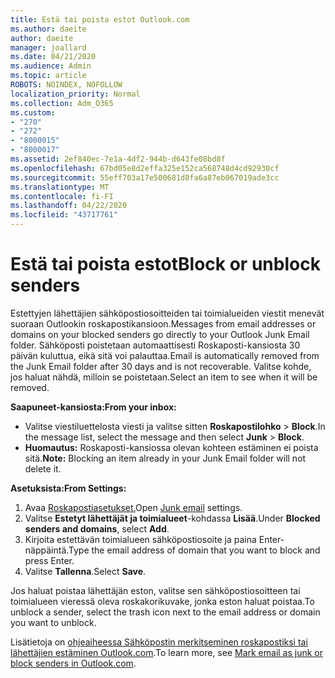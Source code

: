 ```yaml
---
title: Estä tai poista estot Outlook.com
ms.author: daeite
author: daeite
manager: joallard
ms.date: 04/21/2020
ms.audience: Admin
ms.topic: article
ROBOTS: NOINDEX, NOFOLLOW
localization_priority: Normal
ms.collection: Adm_O365
ms.custom:
- "270"
- "272"
- "8000015"
- "8000017"
ms.assetid: 2ef840ec-7e1a-4df2-944b-d643fe08bd8f
ms.openlocfilehash: 67bd05e8d2effa325e152ca568748d4cd92930cf
ms.sourcegitcommit: 55eff703a17e500681d8fa6a87eb067019ade3cc
ms.translationtype: MT
ms.contentlocale: fi-FI
ms.lasthandoff: 04/22/2020
ms.locfileid: "43717761"
---
```

# <a name="block-or-unblock-senders"></a><span data-ttu-id="5c688-102">Estä tai poista estot</span><span class="sxs-lookup"><span data-stu-id="5c688-102">Block or unblock senders</span></span>

<span data-ttu-id="5c688-103">Estettyjen lähettäjien sähköpostiosoitteiden tai toimialueiden viestit menevät suoraan Outlookin roskapostikansioon.</span><span class="sxs-lookup"><span data-stu-id="5c688-103">Messages from email addresses or domains on your blocked senders go directly to your Outlook Junk Email folder.</span></span> <span data-ttu-id="5c688-104">Sähköposti poistetaan automaattisesti Roskaposti-kansiosta 30 päivän kuluttua, eikä sitä voi palauttaa.</span><span class="sxs-lookup"><span data-stu-id="5c688-104">Email is automatically removed from the Junk Email folder after 30 days and is not recoverable.</span></span> <span data-ttu-id="5c688-105">Valitse kohde, jos haluat nähdä, milloin se poistetaan.</span><span class="sxs-lookup"><span data-stu-id="5c688-105">Select an item to see when it will be removed.</span></span>

<span data-ttu-id="5c688-106">**Saapuneet-kansiosta:**</span><span class="sxs-lookup"><span data-stu-id="5c688-106">**From your inbox:**</span></span>

- <span data-ttu-id="5c688-107">Valitse viestiluettelosta viesti ja valitse sitten **Roskapostilohko** > **Block**.</span><span class="sxs-lookup"><span data-stu-id="5c688-107">In the message list, select the message and then select **Junk** > **Block**.</span></span>
- <span data-ttu-id="5c688-108">**Huomautus:** Roskaposti-kansiossa olevan kohteen estäminen ei poista sitä.</span><span class="sxs-lookup"><span data-stu-id="5c688-108">**Note:** Blocking an item already in your Junk Email folder will not delete it.</span></span>

<span data-ttu-id="5c688-109">**Asetuksista:**</span><span class="sxs-lookup"><span data-stu-id="5c688-109">**From Settings:**</span></span>

1. <span data-ttu-id="5c688-110">Avaa [Roskapostiasetukset.](https://outlook.live.com/mail/options/mail/junkEmail)</span><span class="sxs-lookup"><span data-stu-id="5c688-110">Open [Junk email](https://outlook.live.com/mail/options/mail/junkEmail) settings.</span></span>
2. <span data-ttu-id="5c688-111">Valitse **Estetyt lähettäjät ja toimialueet**-kohdassa **Lisää**.</span><span class="sxs-lookup"><span data-stu-id="5c688-111">Under **Blocked senders and domains**, select **Add**.</span></span>
3. <span data-ttu-id="5c688-112">Kirjoita estettävän toimialueen sähköpostiosoite ja paina Enter-näppäintä.</span><span class="sxs-lookup"><span data-stu-id="5c688-112">Type the email address of domain that you want to block and press Enter.</span></span>
4. <span data-ttu-id="5c688-113">Valitse **Tallenna**.</span><span class="sxs-lookup"><span data-stu-id="5c688-113">Select **Save**.</span></span>

<span data-ttu-id="5c688-114">Jos haluat poistaa lähettäjän eston, valitse sen sähköpostiosoitteen tai toimialueen vieressä oleva roskakorikuvake, jonka eston haluat poistaa.</span><span class="sxs-lookup"><span data-stu-id="5c688-114">To unblock a sender, select the trash icon next to the email address or domain you want to unblock.</span></span>

<span data-ttu-id="5c688-115">Lisätietoja on [ohjeaiheessa Sähköpostin merkitseminen roskapostiksi tai lähettäjien estäminen Outlook.com](https://support.office.com/article/a3ece97b-82f8-4a5e-9ac3-e92fa6427ae4?wt.mc_id=Office_Outlook_com_Alchemy).</span><span class="sxs-lookup"><span data-stu-id="5c688-115">To learn more, see [Mark email as junk or block senders in Outlook.com](https://support.office.com/article/a3ece97b-82f8-4a5e-9ac3-e92fa6427ae4?wt.mc_id=Office_Outlook_com_Alchemy).</span></span>